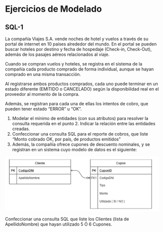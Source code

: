 # Ejercicios de Modelado

## SQL-1

La compañía Viajes S.A. vende noches de hotel y vuelos a través de su portal de internet en 10 países alrededor del mundo. En el portal se pueden buscar hoteles por destino y fecha de hospedaje (Check-in, Check-Out), además de los pasajes aéreos relacionados al viaje.

Cuando se compran vuelos y hoteles, se registra en el sistema de la compañía cada producto comprado de forma individual, aunque se hayan comprado en una misma transacción.

Al registrarse ambos productos comprados, cada uno puede terminar en un estado diferente (EMITIDO o CANCELADO) según la disponibilidad real en el proveedor al momento de la compra.

Además, se registran para cada una de ellas los intentos de cobro, que pueden tener estado “ERROR” u “OK”.
1. Modelar el mínimo de entidades (con sus atributos) para resolver la consulta requerida en el punto 2. Indicar la relación entre las entidades creadas.
2. Confeccionar una consulta SQL para el reporte de cobros, que liste “Monto cobrado OK, por país, de productos emitidos”
3. Además, la compañía ofrece cupones de descuento nominales, y se registran en un sistema cuyo modelo de datos es el siguiente:

![SQL-1](../img/SQL-1.png)

Confeccionar una consulta SQL que liste los Clientes (lista de ApellidoNombre) que hayan utilizado 5 Ó 6 Cupones.

